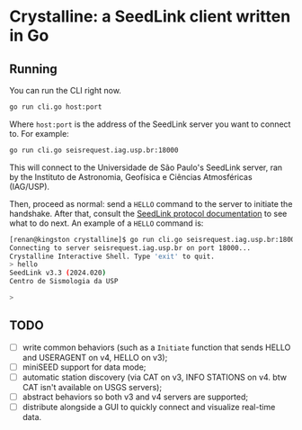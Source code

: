 # Crystalline: a SeedLink client written in Go

## Running
You can run the CLI right now.
```bash
go run cli.go host:port
```
Where `host:port` is the address of the SeedLink server you want to connect to. For example:
```bash
go run cli.go seisrequest.iag.usp.br:18000
```
This will connect to the Universidade de São Paulo's SeedLink server, ran by the Instituto de Astronomia, Geofísica e Ciências Atmosféricas (IAG/USP).

Then, proceed as normal: send a `HELLO` command to the server to initiate the handshake. After that, consult the [SeedLink protocol documentation](https://docs.fdsn.org/projects/seedlink/en/latest/protocol.html) to see what to do next.
An example of a `HELLO` command is:
```bash
[renan@kingston crystalline]$ go run cli.go seisrequest.iag.usp.br:18000
Connecting to server seisrequest.iag.usp.br on port 18000...
Crystalline Interactive Shell. Type 'exit' to quit.
> hello
SeedLink v3.3 (2024.020)
Centro de Sismologia da USP

>
```

## TODO
- [ ] write common behaviors (such as a `Initiate` function that sends HELLO and USERAGENT on v4, HELLO on v3);
- [ ] miniSEED support for data mode;
- [ ] automatic station discovery (via CAT on v3, INFO STATIONS on v4. btw CAT isn't available on USGS servers);
- [ ] abstract behaviors so both v3 and v4 servers are supported;
- [ ] distribute alongside a GUI to quickly connect and visualize real-time data.
